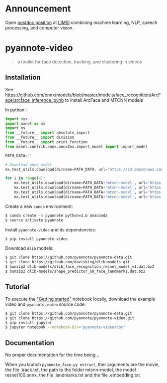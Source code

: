 # Announcement

Open [postdoc position](https://mycore.core-cloud.net/public.php?service=files&t=2b5f5a79d24ac81c3b3c371fcd80734b) at [LIMSI](https://www.limsi.fr/en/) combining machine learning, NLP, speech processing, and computer vision.

# pyannote-video

> a toolkit for face detection, tracking, and clustering in videos

## Installation

See https://github.com/onnx/models/blob/master/models/face_recognition/ArcFace/arcface_inference.ipynb to install ArcFace and MTCNN models

In python :
```python
import sys
import mxnet as mx
import os
from __future__ import absolute_import
from __future__ import division
from __future__ import print_function
from mxnet.contrib.onnx.onnx2mx.import_model import import_model

PATH_DATA=''

# Download onnx model
mx.test_utils.download(dirname=PATH_DATA, url='https://s3.amazonaws.com/onnx-model-zoo/arcface/resnet100.onnx')

for i in range(4):
    mx.test_utils.download(dirname=PATH_DATA+'mtcnn-model', url='https://s3.amazonaws.com/onnx-model-zoo/arcface/mtcnn-model/det{}-0001.params'.format(i+1))
    mx.test_utils.download(dirname=PATH_DATA+'mtcnn-model', url='https://s3.amazonaws.com/onnx-model-zoo/arcface/mtcnn-model/det{}-symbol.json'.format(i+1))
    mx.test_utils.download(dirname=PATH_DATA+'mtcnn-model', url='https://s3.amazonaws.com/onnx-model-zoo/arcface/mtcnn-model/det{}.caffemodel'.format(i+1))
    mx.test_utils.download(dirname=PATH_DATA+'mtcnn-model', url='https://s3.amazonaws.com/onnx-model-zoo/arcface/mtcnn-model/det{}.prototxt'.format(i+1))
```

Create a new `conda` environment:

```bash
$ conda create -n pyannote python=3.6 anaconda
$ source activate pyannote
```

Install `pyannote-video` and its dependencies:

```bash
$ pip install pyannote-video
```

Download `dlib` models:

```bash
$ git clone https://github.com/pyannote/pyannote-data.git
$ git clone https://github.com/davisking/dlib-models.git
$ bunzip2 dlib-models/dlib_face_recognition_resnet_model_v1.dat.bz2
$ bunzip2 dlib-models/shape_predictor_68_face_landmarks.dat.bz2
```

## Tutorial

To execute the ["Getting started"](http://nbviewer.ipython.org/github/pyannote/pyannote-video/blob/master/doc/getting_started.ipynb) notebook locally, download the example video and `pyannote.video` source code:

```bash
$ git clone https://github.com/pyannote/pyannote-data.git
$ git clone https://github.com/pyannote/pyannote-video.git
$ pip install jupyter
$ jupyter notebook --notebook-dir="pyannote-video/doc"
```

## Documentation

No proper documentation for the time being...

When you launch `pyannote_face.py extract`, ther arguments are the movie, the file .track.txt, the path to the folder mtcnn-model, the model resnet100.onnx, the file .landmarks.txt and the file .embedding.txt
